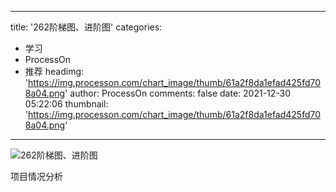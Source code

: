 
---
title: '262阶梯图、进阶图'
categories: 
 - 学习
 - ProcessOn
 - 推荐
headimg: 'https://img.processon.com/chart_image/thumb/61a2f8da1efad425fd708a04.png'
author: ProcessOn
comments: false
date: 2021-12-30 05:22:06
thumbnail: 'https://img.processon.com/chart_image/thumb/61a2f8da1efad425fd708a04.png'
---

<div>   
<img class="thumb" alt="262阶梯图、进阶图" src="https://img.processon.com/chart_image/thumb/61a2f8da1efad425fd708a04.png" referrerpolicy="no-referrer">
<p>项目情况分析</p>  
</div>
            